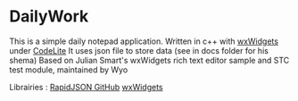 # DailyWork
This is a simple daily notepad application. 
Written in c++ with [wxWidgets](https://www.wxwidgets.org/) under [CodeLite](http://codelite.org/)
It uses json file to store data (see in docs folder for his shema)
Based on Julian Smart's wxWidgets rich text editor sample and STC test module, maintained by Wyo

Librairies :
[RapidJSON GitHub](https://github.com/miloyip/rapidjson/)
[wxWidgets](https://www.wxwidgets.org/)
